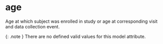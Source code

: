 # age
Age at which subject was enrolled in study or age at corresponding visit and data collection event.


{: .note }
There are no defined valid values for this model attribute.

